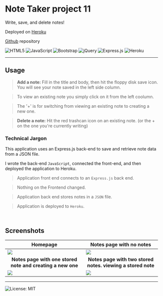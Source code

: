 #  Note Taker project 11 

Write, save, and delete notes! 



Deployed on [Heroku][1] 

[Github][2] repository 

![HTML5](https://img.shields.io/badge/html5-%23E34F26.svg?style=for-the-badge&logo=html5&logoColor=white) ![JavaScript](https://img.shields.io/badge/javascript-%23323330.svg?style=for-the-badge&logo=javascript&logoColor=%23F7DF1E) ![Bootstrap](https://img.shields.io/badge/bootstrap-%23563D7C.svg?style=for-the-badge&logo=bootstrap&logoColor=white)
 ![jQuery](https://img.shields.io/badge/jquery-%230769AD.svg?style=for-the-badge&logo=jquery&logoColor=white) ![Express.js](https://img.shields.io/badge/express.js-%23404d59.svg?style=for-the-badge&logo=express&logoColor=%2361DAFB) ![Heroku](https://img.shields.io/badge/heroku-%23430098.svg?style=for-the-badge&logo=heroku&logoColor=white)


---
## Usage
><b>Add a note:</b> Fill in the title and body, then hit the floppy disk save icon.
> You will see your note saved in the left side column.

> To view an existing note you simply click on it from the left coolumn.

> The '+' is for switching from viewing an existing note to creating a new one.

><b>Delete a note:</b> Hit the red trashcan icon on an existing note. (or the + on the one you're currently writing)  

### Technical Jargon

This application uses an Express.js back-end to save and retrieve note data from a JSON file.

I wrote the back-end `JavaScript`, connected the front-end, and then deployed the application to Heroku.

> Application front end connects to an `Express.js` back end.

> Nothing on the Frontend changed.

> Application back end stores notes in a `JSON` file.

> Application is deployed to `Heroku`.

<br>


## Screenshots
|<center><b>Homepage</b>|<center><b>Notes page with no notes</b>|
-|-
![][3]|![][4]
|<center><b>Notes page with one stored note and creating a new one</b>|<center><b>Notes page with two stored notes. viewing a stored note</b>|
![][5]|![][6]

___
<!-- references and links -->
[1]:https://immense-bastion-33535.herokuapp.com/
[2]:https://github.com/DKILGORE79/week-11-note-taker
[3]:/assets/images/1.png
[4]:/assets/images/2.png
[5]:/assets/images/3.png
[6]:/assets/images/4.png



![License: MIT](https://img.shields.io/badge/License-MIT-yellow.svg)